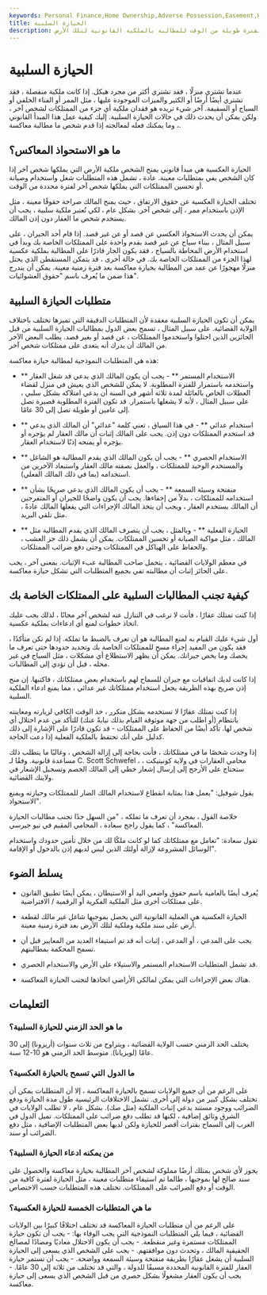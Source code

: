 ```yaml
---
keywords: Personal Finance,Home Ownership,Adverse Possession,Easement,Homeownership,Property Survey,Real Estate
title: الحيازة السلبية
description: الحيازة العكسية هي مبدأ من مبادئ قانون العقارات الذي يسمح للشخص الذي يمتلك أرض شخص آخر لفترة طويلة من الوقت للمطالبة بالملكية القانونية لتلك الأرض.
---
```


# الحيازة السلبية
عندما تشتري منزلًا ، فقد تشتري أكثر من مجرد هيكل. إذا كانت ملكية منفصلة ، فقد تشتري أيضًا أرضًا أو الكثير والميزات الموجودة عليها ، مثل الممر أو الفناء الخلفي أو السياج أو السقيفة. آخر شيء تريده هو فقدان ملكية أي جزء من الممتلكات لشخص آخر ، ولكن يمكن أن يحدث ذلك في حالات الحيازة السلبية. إليك كيفية عمل هذا المبدأ القانوني ، وما يمكنك فعله لمعالجته إذا قدم شخص ما مطالبة معاكسة.

## ما هو الاستحواذ المعاكس؟

الحيازة العكسية هي مبدأ قانوني يمنح الشخص ملكية الأرض التي يملكها شخص آخر إذا كان الشخص يفي بمتطلبات معينة. عادة ، تشمل هذه المتطلبات شغل واستخدام وصيانة أو تحسين الممتلكات التي يملكها شخص آخر لفترة محددة من الوقت.

تختلف الحيازة العكسية عن حقوق الارتفاق ، حيث يمنح المالك صراحة حقوقًا معينة ، مثل الإذن باستخدام ممر ، إلى شخص آخر. بشكل عام ، لكي تُعتبر ملكية سلبية ، يجب أن يستخدم شخص ما العقار دون إذن المالك.

يمكن أن يحدث الاستحواذ العكسي عن قصد أو عن غير قصد. إذا قام أحد الجيران ، على سبيل المثال ، ببناء سياج عن غير قصد بقدم واحدة على الممتلكات الخاصة بك وبدأ في استخدام الأرض المحاطة بالسياج ، فقد يكون الجار قادرًا على المطالبة بملكية عكسية لهذا الجزء من الممتلكات الخاصة بك. في حالة أخرى ، قد يتمكن المستقطن الذي يحتل منزلًا مهجورًا عن عمد من المطالبة بحيازة معاكسة بعد فترة زمنية معينة. يمكن أن يندرج هذا ضمن ما يُعرف باسم "حقوق العشوائيات".

## متطلبات الحيازة السلبية

يمكن أن تكون الحيازة السلبية معقدة لأن المتطلبات الدقيقة التي تميزها تختلف باختلاف الولاية القضائية. على سبيل المثال ، تسمح بعض الدول بمطالبات الحيازة السلبية من قبل الحائزين الذين احتلوا واستخدموا الممتلكات ، عن قصد أو بغير قصد. يطلب البعض الآخر من المالك أن يدرك أنه يتعدى على ممتلكات شخص آخر.

هذه هي المتطلبات النموذجية لمطالبة حيازة معاكسة:

- ** الاستخدام المستمر ** - يجب أن يكون المالك الذي يدعي قد شغل العقار واستخدمه باستمرار للفترة المطلوبة. لا يمكن للشخص الذي يعيش في منزل لقضاء العطلات الخاص بالعائلة لمدة ثلاثة أشهر في السنة أن يدعي امتلاكه بشكل سلبي ، على سبيل المثال ، لأنه لا يشغلها باستمرار. قد تكون الفترة المطلوبة قصيرة تصل إلى عامين أو طويلة تصل إلى 30 عامًا.

- ** استخدام عدائي ** - في هذا السياق ، تعني كلمة "عدائي" أن المالك الذي يدعي قد استخدم الممتلكات دون إذن. يجب على المالك إثبات أن مالك العقار لم يؤجره أو يؤجره أو يمنحه إذنًا لاستخدام العقار.

- ** الاستخدام الحصري ** - يجب أن يكون المالك الذي يقدم المطالبة هو الشاغل والمستخدم الوحيد للممتلكات ، والعمل بصفته مالك العقار واستبعاد الآخرين من استخدامه (بما في ذلك المالك الفعلي).

- ** منفتحة وسيئة السمعة ** - يجب أن يكون المالك الذي يدعي صريحًا بشأن استخدامه للممتلكات ، بدلاً من إخفاءها. يجب أن يكون واضحًا للجيران أو المتفرجين أن المالك يستخدم العقار ، ويجب أن يتخذ المالك الإجراءات التي يفعلها المالك عادةً ، مثل تلقي البريد.

- ** الحيازة الفعلية ** - وبالمثل ، يجب أن يتصرف المالك الذي يقدم المطالبة مثل المالك ، مثل مواكبة الصيانة أو تحسين الممتلكات. يمكن أن يشمل ذلك جز العشب ، والحفاظ على الهياكل في الممتلكات وحتى دفع ضرائب الممتلكات.

في معظم الولايات القضائية ، يتحمل صاحب المطالبة عبء الإثبات. بمعنى آخر ، يجب على الحائز إثبات أن مطالبته تفي بجميع المتطلبات التي تشكل حيازة معاكسة.

## كيفية تجنب المطالبات السلبية على الممتلكات الخاصة بك

إذا كنت تمتلك عقارًا ، فأنت لا ترغب في التنازل عنه لشخص آخر مجانًا ، لذلك يجب عليك اتخاذ خطوات لمنع أي ادعاءات بملكية عكسية.

أول شيء عليك القيام به لمنع المطالبة هو أن تعرف بالضبط ما تملكه. إذا لم تكن متأكدًا ، فقد يكون من المفيد إجراء مسح للممتلكات الخاصة بك وتحديد حدودها حتى تعرف ما يخصك وما يخص جيرانك. يمكن أن يظهر الاستطلاع أي مشكلات ، مثل السياج في غير محله ، قبل أن تؤدي إلى المطالبات.

إذا كانت لديك اتفاقيات مع جيران للسماح لهم باستخدام بعض ممتلكاتك ، فاكتبها. إن منح إذن صريح بهذه الطريقة يجعل استخدام ممتلكاتك غير عدائي ، مما يمنع ادعاء الملكية السلبية.

إذا كنت تمتلك عقارًا لا تستخدمه بشكل متكرر ، خذ الوقت الكافي لزيارته ومعاينته بانتظام (أو اطلب من جهة موثوقة القيام بذلك نيابةً عنك) للتأكد من عدم احتلال أي شخص لها. تأكد أيضًا من الحفاظ على الممتلكات - قد تكون قادرًا على الإشارة إلى ذلك كدليل على أنك تحتفظ بالملكية الفعلية إذا دعت الحاجة.

إذا وجدت شخصًا ما في ممتلكاتك ، فأنت بحاجة إلى إزالة الشخص ، وغالبًا ما يتطلب ذلك مساعدة قانونية. وفقًا لـ C. Scott Schwefel ، محامي العقارات في ولاية كونيتيكت ، ستحتاج على الأرجح إلى إرسال إشعار خطي إلى المالك الخصم وتسجيل الإشعار في ولايتك القضائية.

يقول شوفيل: "يعمل هذا بمثابة انقطاع لاستخدام المالك الضار للممتلكات وحيازته ويمنع الاستحواذ".

خلاصة القول ، بمجرد أن تعرف ما تملكه ، "من السهل جدًا تجنب مطالبات الحيازة المعاكسة" ، كما يقول راجح سعادة ، المحامي المقيم في نيو جيرسي.

تقول سعادة: "تعامل مع ممتلكاتك كما لو كانت ملكًا لك من خلال تأمين حدودك واستخدام الوسائل المشروعة لإزالة أولئك الذين ليس لديهم إذن بالدخول أو الإقامة".

## يسلط الضوء

- يُعرف أيضًا بالعامية باسم حقوق واضعي اليد أو الاستيطان ، يمكن أيضًا تطبيق القانون على ممتلكات أخرى مثل الملكية الفكرية أو الرقمية / الافتراضية.

- الحيازة العكسية هي العملية القانونية التي يحصل بموجبها شاغل غير مالك لقطعة أرض على سند ملكية وملكية لتلك الأرض بعد فترة زمنية معينة.

- يجب على المدعي ، أو المدعي ، إثبات أنه قد تم استيفاء العديد من المعايير قبل أن تسمح المحكمة بمطالبتهم.

- قد تشمل المتطلبات الاستخدام المستمر والاستيلاء على الأرض والاستخدام الحصري.

- هناك بعض الإجراءات التي يمكن لمالكي الأراضي اتخاذها لتجنب الحيازة المعاكسة.

## التعليمات

### ما هو الحد الزمني للحيازة السلبية؟

يختلف الحد الزمني حسب الولاية القضائية ، ويتراوح من ثلاث سنوات (أريزونا) إلى 30 عامًا (لويزيانا). متوسط الحد الزمني هو 10-12 سنة.

### ما الدول التي تسمح بالحيازة العكسية؟

على الرغم من أن جميع الولايات تسمح بالحيازة المعاكسة ، إلا أن المتطلبات يمكن أن تختلف بشكل كبير من دولة إلى أخرى. تشمل الاختلافات الرئيسية طول مدة الحيازة ودفع الضرائب ووجود مستند يدعي إثبات الملكية (مثل صك). بشكل عام ، لا تطلب الولايات في الشرق وثائق إضافية ، لكنها قد تطلب دفع ضرائب على الممتلكات. تميل الدول في الغرب إلى السماح بفترات أقصر للحيازة ولكن لديها بعض المتطلبات الإضافية ، مثل دفع الضرائب أو سند.

### من يمكنه ادعاء الحيازة السلبية؟

يجوز لأي شخص يمتلك أرضًا مملوكة لشخص آخر المطالبة بحيازة معاكسة والحصول على سند صالح لها بموجبها ، طالما تم استيفاء متطلبات معينة ، مثل الحيازة لفترة كافية من الوقت أو دفع الضرائب على الممتلكات. تختلف هذه المتطلبات حسب الاختصاص.

### ما هي المتطلبات الخمسة للحيازة العكسية؟

على الرغم من أن متطلبات الحيازة المعاكسة قد تختلف اختلافًا كبيرًا بين الولايات القضائية ، فيما يلي المتطلبات النموذجية التي يجب الوفاء بها: - يجب أن تكون حيازة الممتلكات مستمرة وغير منقطعة. - يجب أن يكون الاحتلال معاديًا ومضادًا لمصالح الحقيقية المالك ، وتحدث دون موافقتهم. - يجب على الشخص الذي يسعى إلى الحيازة السلبية أن يشغل عقارًا بطريقة منفتحة وسيئة السمعة وواضحة. - يجب أن تستمر حيازة العقار للفترة القانونية المحددة مسبقًا للدولة ، والتي قد تختلف من ثلاثة إلى 30 عامًا. - يجب أن يكون العقار مشغولًا بشكل حصري من قبل الشخص الذي يسعى إلى حيازة معاكسة.

